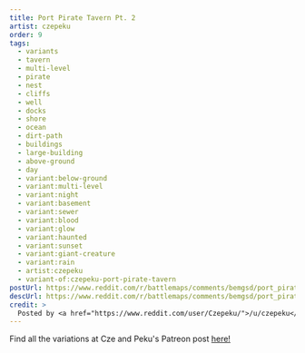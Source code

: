 ```yaml
---
title: Port Pirate Tavern Pt. 2
artist: czepeku
order: 9
tags:
  - variants
  - tavern
  - multi-level
  - pirate
  - nest
  - cliffs
  - well
  - docks
  - shore
  - ocean
  - dirt-path
  - buildings
  - large-building
  - above-ground
  - day
  - variant:below-ground
  - variant:multi-level
  - variant:night
  - variant:basement
  - variant:sewer
  - variant:blood
  - variant:glow
  - variant:haunted
  - variant:sunset
  - variant:giant-creature
  - variant:rain
  - artist:czepeku
  - variant-of:czepeku-port-pirate-tavern
postUrl: https://www.reddit.com/r/battlemaps/comments/bemgsd/port_pirate_tavern_pt_2_free_battlemap_36x27/
descUrl: https://www.reddit.com/r/battlemaps/comments/bemgsd/port_pirate_tavern_pt_2_free_battlemap_36x27/el6uo65/
credit: >
  Posted by <a href="https://www.reddit.com/user/Czepeku/">/u/czepeku</a> to <a href="https://www.reddit.com/r/battlemaps/">/r/battlemaps</a> in Apr, 2019. <br/> Please support the artist on <a href="https://www.patreon.com/czepeku/posts">Patreon</a> and follow them on <a href="https://twitter.com/czepeku">Twitter</a>, <a href="https://www.artstation.com/czepeku">ArtStation</a>
---
```

Find all the variations at Cze and Peku's Patreon post <a href="https://www.patreon.com/posts/port-pirate-26110080" title="Port Pirate Tavern on Czepeku's Patreon">here!</a>